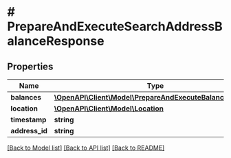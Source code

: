 # # PrepareAndExecuteSearchAddressBalanceResponse

## Properties

Name | Type | Description | Notes
------------ | ------------- | ------------- | -------------
**balances** | [**\OpenAPI\Client\Model\PrepareAndExecuteBalanceDetails[]**](PrepareAndExecuteBalanceDetails.md) |  | [optional]
**location** | [**\OpenAPI\Client\Model\Location**](Location.md) |  | [optional]
**timestamp** | **string** |  | [optional]
**address_id** | **string** |  | [optional]

[[Back to Model list]](../../README.md#models) [[Back to API list]](../../README.md#endpoints) [[Back to README]](../../README.md)
